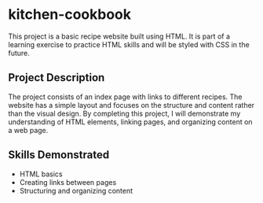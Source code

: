# kitchen-cookbook


This project is a basic recipe website built using HTML. It is part of a learning exercise to practice HTML skills and will be styled with CSS in the future.

## Project Description

The project consists of an index page with links to different recipes. The website has a simple layout and focuses on the structure and content rather than the visual design. By completing this project, I will demonstrate my understanding of HTML elements, linking pages, and organizing content on a web page.

## Skills Demonstrated

- HTML basics
- Creating links between pages
- Structuring and organizing content
